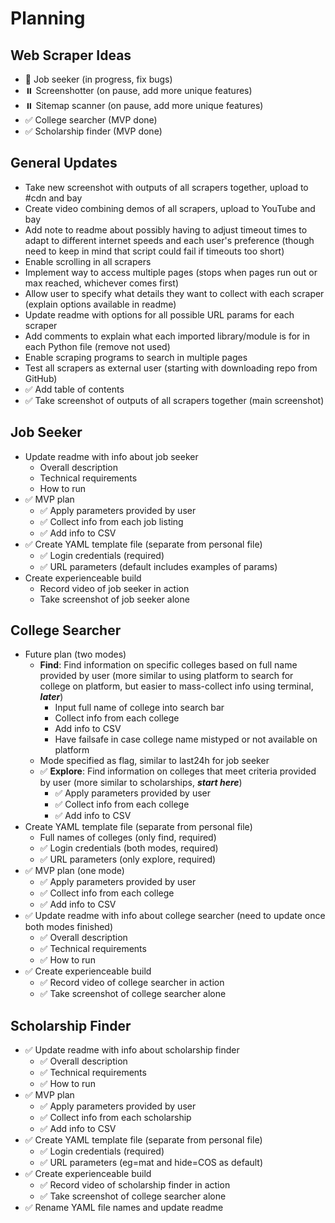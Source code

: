 # Planning

## Web Scraper Ideas
- 🚧 Job seeker (in progress, fix bugs)
- ⏸️ Screenshotter (on pause, add more unique features)
- ⏸️ Sitemap scanner (on pause, add more unique features)
- ✅ College searcher (MVP done)
- ✅ Scholarship finder (MVP done)

## General Updates
- Take new screenshot with outputs of all scrapers together, upload to #cdn and bay
- Create video combining demos of all scrapers, upload to YouTube and bay
- Add note to readme about possibly having to adjust timeout times to adapt to different internet speeds and each user's preference (though need to keep in mind that script could fail if timeouts too short)
- Enable scrolling in all scrapers
- Implement way to access multiple pages (stops when pages run out or max reached, whichever comes first)
- Allow user to specify what details they want to collect with each scraper (explain options available in readme)
- Update readme with options for all possible URL params for each scraper
- Add comments to explain what each imported library/module is for in each Python file (remove not used)
- Enable scraping programs to search in multiple pages
- Test all scrapers as external user (starting with downloading repo from GitHub)
- ✅ Add table of contents
- ✅ Take screenshot of outputs of all scrapers together (main screenshot)

## Job Seeker
- Update readme with info about job seeker
    - Overall description
    - Technical requirements
    - How to run
- ✅ MVP plan
    - ✅ Apply parameters provided by user
    - ✅ Collect info from each job listing
    - ✅ Add info to CSV
- ✅ Create YAML template file (separate from personal file)
    - ✅ Login credentials (required)
    - ✅ URL parameters (default includes examples of params)
- Create experienceable build
    - Record video of job seeker in action
    - Take screenshot of job seeker alone

## College Searcher
- Future plan (two modes)
    - **Find**: Find information on specific colleges based on full name provided by user (more similar to using platform to search for college on platform, but easier to mass-collect info using terminal, **_later_**)
        - Input full name of college into search bar
        - Collect info from each college
        - Add info to CSV
        - Have failsafe in case college name mistyped or not available on platform
    - Mode specified as flag, similar to last24h for job seeker
    - ✅ **Explore**: Find information on colleges that meet criteria provided by user (more similar to scholarships, **_start here_**)
        - ✅ Apply parameters provided by user
        - ✅ Collect info from each college
        - ✅ Add info to CSV
- Create YAML template file (separate from personal file)
    - Full names of colleges (only find, required)
    - ✅ Login credentials (both modes, required)
    - ✅ URL parameters (only explore, required)
- ✅ MVP plan (one mode)
    - ✅ Apply parameters provided by user
    - ✅ Collect info from each college
    - ✅ Add info to CSV
- ✅ Update readme with info about college searcher (need to update once both modes finished)
    - ✅ Overall description
    - ✅ Technical requirements
    - ✅ How to run
- ✅ Create experienceable build
    - ✅ Record video of college searcher in action
    - ✅ Take screenshot of college searcher alone

## Scholarship Finder
- ✅ Update readme with info about scholarship finder
    - ✅ Overall description
    - ✅ Technical requirements
    - ✅ How to run
- ✅ MVP plan
    - ✅ Apply parameters provided by user
    - ✅ Collect info from each scholarship
    - ✅ Add info to CSV
- ✅ Create YAML template file (separate from personal file)
    - ✅ Login credentials (required)
    - ✅ URL parameters (eg=mat and hide=COS as default)
- ✅ Create experienceable build
    - ✅ Record video of scholarship finder in action
    - ✅ Take screenshot of college searcher alone
- ✅ Rename YAML file names and update readme
